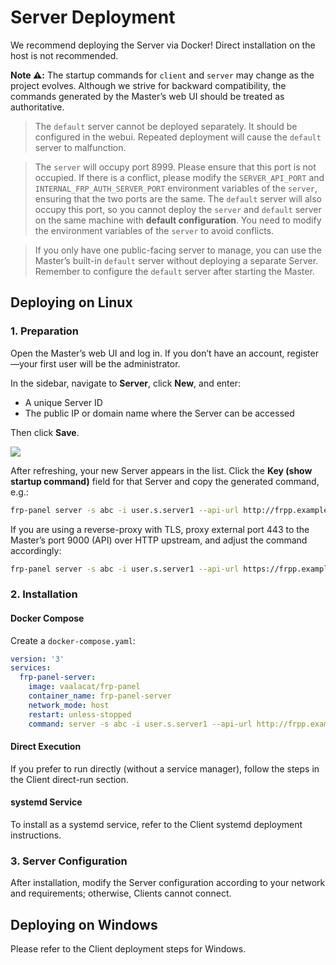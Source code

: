 # Server Deployment

We recommend deploying the Server via Docker! Direct installation on the host is not recommended.

**Note ⚠️:** The startup commands for `client` and `server` may change as the project evolves. Although we strive for backward compatibility, the commands generated by the Master’s web UI should be treated as authoritative.

> The `default` server cannot be deployed separately. It should be configured in the webui. Repeated deployment will cause the `default` server to malfunction.

> The `server` will occupy port 8999. Please ensure that this port is not occupied. If there is a conflict, please modify the `SERVER_API_PORT` and `INTERNAL_FRP_AUTH_SERVER_PORT` environment variables of the `server`, ensuring that the two ports are the same. The `default` server will also occupy this port, so you cannot deploy the `server` and `default` server on the same machine with **default configuration**. You need to modify the environment variables of the `server` to avoid conflicts.

> If you only have one public-facing server to manage, you can use the Master’s built-in `default` server without deploying a separate Server. Remember to configure the `default` server after starting the Master.

## Deploying on Linux

### 1. Preparation

Open the Master’s web UI and log in. If you don’t have an account, register—your first user will be the administrator.

In the sidebar, navigate to **Server**, click **New**, and enter:
- A unique Server ID  
- The public IP or domain name where the Server can be accessed  

Then click **Save**.

![](../public/images/cn_server_list.png)

After refreshing, your new Server appears in the list. Click the **Key (show startup command)** field for that Server and copy the generated command, e.g.:

```bash
frp-panel server -s abc -i user.s.server1 --api-url http://frpp.example.com:9000 --rpc-url grpc://frpp-rpc.example.com:9001
```

If you are using a reverse-proxy with TLS, proxy external port 443 to the Master’s port 9000 (API) over HTTP upstream, and adjust the command accordingly:

```bash
frp-panel server -s abc -i user.s.server1 --api-url https://frpp.example.com:443 --rpc-url wss://frpp.example.com:443
```

### 2. Installation

#### Docker Compose

Create a `docker-compose.yaml`:

```yaml
version: '3'
services:
  frp-panel-server:
    image: vaalacat/frp-panel
    container_name: frp-panel-server
    network_mode: host
    restart: unless-stopped
    command: server -s abc -i user.s.server1 --api-url http://frpp.example.com:9000 --rpc-url grpc://frpp-rpc.example.com:9001
```

#### Direct Execution

If you prefer to run directly (without a service manager), follow the steps in the Client direct-run section.

#### systemd Service

To install as a systemd service, refer to the Client systemd deployment instructions.

### 3. Server Configuration

After installation, modify the Server configuration according to your network and requirements; otherwise, Clients cannot connect.

## Deploying on Windows

Please refer to the Client deployment steps for Windows.